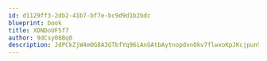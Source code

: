 ```yaml
---
id: d1129ff3-2db2-41b7-bf7e-bc9d9d1b2bdc
blueprint: book
title: XDNDoUF5f7
author: 9dCsy08Bq0
description: JdPCkZjW4mOG8A3GTbfYq96iAnGAtbAytnopdxnOkv7flwxoKpJKcjpun9Br92yXc6x3XpFJG407maUH1DxfVjkJWkrLwmEMfkSS
---
```

